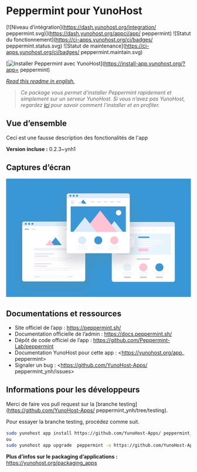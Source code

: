 <!--
N.B.: This README was automatically generated by https://github.com/YunoHost/apps/tree/master/tools/README-generator
It shall NOT be edited by hand.
-->

# Peppermint pour YunoHost

[![Niveau d’intégration](https://dash.yunohost.org/integration/ peppermint.svg)](https://dash.yunohost.org/appci/app/ peppermint) ![Statut du fonctionnement](https://ci-apps.yunohost.org/ci/badges/ peppermint.status.svg) ![Statut de maintenance](https://ci-apps.yunohost.org/ci/badges/ peppermint.maintain.svg)

[![Installer Peppermint avec YunoHost](https://install-app.yunohost.org/install-with-yunohost.svg)](https://install-app.yunohost.org/?app= peppermint)

*[Read this readme in english.](./README.md)*

> *Ce package vous permet d’installer Peppermint rapidement et simplement sur un serveur YunoHost.
Si vous n’avez pas YunoHost, regardez [ici](https://yunohost.org/#/install) pour savoir comment l’installer et en profiter.*

## Vue d’ensemble

Ceci est une fausse description des fonctionalités de l'app


**Version incluse :** 0.2.3~ynh1

## Captures d’écran

![Capture d’écran de Peppermint](./doc/screenshots/example.jpg)

## Documentations et ressources

* Site officiel de l’app : <https://peppermint.sh/>
* Documentation officielle de l’admin : <https://docs.peppermint.sh/>
* Dépôt de code officiel de l’app : <https://github.com/Peppermint-Lab/peppermint>
* Documentation YunoHost pour cette app : <https://yunohost.org/app_ peppermint>
* Signaler un bug : <https://github.com/YunoHost-Apps/ peppermint_ynh/issues>

## Informations pour les développeurs

Merci de faire vos pull request sur la [branche testing](https://github.com/YunoHost-Apps/ peppermint_ynh/tree/testing).

Pour essayer la branche testing, procédez comme suit.

``` bash
sudo yunohost app install https://github.com/YunoHost-Apps/ peppermint_ynh/tree/testing --debug
ou
sudo yunohost app upgrade  peppermint -u https://github.com/YunoHost-Apps/ peppermint_ynh/tree/testing --debug
```

**Plus d’infos sur le packaging d’applications :** <https://yunohost.org/packaging_apps>